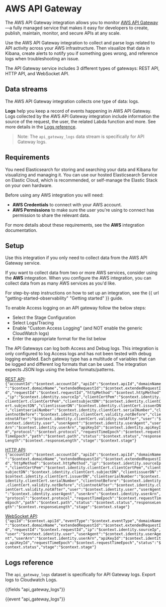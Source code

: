 # AWS API Gateway

The AWS API Gateway integration allows you to monitor [AWS API Gateway](https://aws.amazon.com/api-gateway)—a fully managed service that makes it easy for developers to create, publish, maintain, monitor, and secure APIs at any scale.

Use the AWS API Gateway integration to collect and parse logs related to API activity across your AWS infrastructure.
Then visualize that data in Kibana, create alerts to notify you if something goes wrong,
and reference logs when troubleshooting an issue.

The API Gateway service includes 3 different types of gateways: REST API, HTTP API, and WebSocket API.

## Data streams

The AWS API Gateway integration collects one type of data: logs.

**Logs** help you keep a record of events happening in AWS API Gateway.
Logs collected by the AWS API Gateway integration include information the source of the request, the user, the related Labda function and more. See more details in the [Logs reference](#logs-reference).

> Note: The `api_gateway_logs` data stream is specifically for API Gateway logs.

## Requirements

You need Elasticsearch for storing and searching your data and Kibana for visualizing and managing it.
You can use our hosted Elasticsearch Service on Elastic Cloud, which is recommended, or self-manage the Elastic Stack on your own hardware.

Before using any AWS integration you will need:

* **AWS Credentials** to connect with your AWS account.
* **AWS Permissions** to make sure the user you're using to connect has permission to share the relevant data.

For more details about these requirements, see the **AWS** integration documentation.

## Setup

Use this integration if you only need to collect data from the AWS API Gateway service.

If you want to collect data from two or more AWS services, consider using the **AWS** integration.
When you configure the AWS integration, you can collect data from as many AWS services as you'd like.

For step-by-step instructions on how to set up an integration, see the
{{ url "getting-started-observability" "Getting started" }} guide.

To enable Access logging on an API gateway follow the below steps:

* Select the Stage Configuration
* Select Logs/Tracing
* Enable "Custom Access Logging" (and NOT enable the generic CloudWatch logs)
* Enter the appropriate format for the list below

The API Gateways can log both Access and Debug logs.  This integration is only configured to log Access logs and has not been tested with debug logging enabled.
Each gateway type has a multitude of variables that can be logged and different log formats that can be used. The integration expects JSON logs using the below formats/patterns.

[REST API](https://docs.aws.amazon.com/apigateway/latest/developerguide/set-up-logging.html#apigateway-cloudwatch-log-formats):  
`{"accountId":"$context.accountId","apiId":"$context.apiId","domainName":"$context.domainName","extendedRequestId":"$context.extendedRequestId","requestId":"$context.requestId","httpMethod":"$context.httpMethod","ip":"$context.identity.sourceIp","clientCertPem":"$context.identity.clientCert.clientCertPem","clientsubjectDN":"$context.identity.clientCert.subjectDN","clientissuerDN":"$context.identity.clientCert.issuerDN","clientserialNumber":"$context.identity.clientCert.serialNumber","clientnotBefore":"$context.identity.clientCert.validity.notBefore","clientnotAfter":"$context.identity.clientCert.validity.notAfter","user":"$context.identity.user","userAgent":"$context.identity.userAgent","userArn":"$context.identity.userArn","apiKeyId":"$context.identity.apiKeyId","protocol":"$context.protocol","requestTimeEpoch":"$context.requestTimeEpoch","path":"$context.path","status":"$context.status","responseLength":"$context.responseLength","stage":"$context.stage"}`

[HTTP API](https://docs.aws.amazon.com/apigateway/latest/developerguide/http-api-logging.html#http-api-enable-logging.examples):  
`{"accountId":"$context.accountId","apiId":"$context.apiId","domainName":"$context.domainName","extendedRequestId":"$context.extendedRequestId","httpMethod":"$context.httpMethod","ip":"$context.identity.sourceIp","clientCertPem":"$context.identity.clientCert.clientCertPem","clientsubjectDN":"$context.identity.clientCert.subjectDN","clientissuerDN":"$context.identity.clientCert.issuerDN","clientserialNumber":"$context.identity.clientCert.serialNumber","clientnotBefore":"$context.identity.clientCert.validity.notBefore","clientnotAfter":"$context.identity.clientCert.validity.notAfter","user":"$context.identity.user","userAgent":"$context.identity.userAgent","userArn":"$context.identity.userArn","protocol":"$context.protocol","requestTimeEpoch":"$context.requestTimeEpoch","path":"$context.path","status":"$context.status","responseLength":"$context.responseLength","stage":"$context.stage"}`

[WebSocket API](https://docs.aws.amazon.com/apigateway/latest/developerguide/set-up-logging.html#apigateway-cloudwatch-log-formats):  
`{"apiId":"$context.apiId","eventType":"$context.eventType","domainName":"$context.domainName","extendedRequestId":"$context.extendedRequestId","requestId":"$context.requestId","ip":"$context.identity.sourceIp","user":"$context.identity.user","userAgent":"$context.identity.userAgent","userArn":"$context.identity.userArn","apiKeyId":"$context.identity.apiKeyId","requestTimeEpoch":"$context.requestTimeEpoch","status":"$context.status","stage":"$context.stage"}`
## Logs reference

The `api_gateway_logs` dataset is specifically for API Gateway logs. Export logs to Cloudwatch Logs.


{{fields "api_gateway_logs"}}

{{event "api_gateway_logs"}}